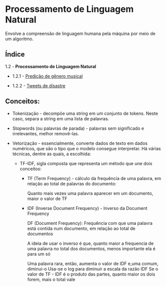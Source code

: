 # Processamento de Linguagem Natural
Envolve a compreensão de linguagem humana pela máquina por meio de um algoritmo.

## Índice
1.2 - **Processamento de Linguagem Natural**
- 1.2.1 - [Predição de gênero musical](https://github.com/GHM-ML/Projetos-de-dados/tree/main/Ci%C3%AAncia%20de%20dados/Processamento%20de%20Linguagem%20Natural/Predi%C3%A7%C3%A3o%20de%20g%C3%AAnero%20musical)

- 1.2.2 - [Tweets de disastre](https://github.com/GHM-ML/Projetos-de-dados/tree/main/Ci%C3%AAncia%20de%20dados/Processamento%20de%20Linguagem%20Natural/Tweets%20de%20disastre)
## Conceitos:
- Tokenização - decompõe uma string em um conjunto de tokens. Neste caso, separa a string em uma lista de palavras.

- Stopwords (ou palavras de parada) - palavras sem significado e irrelevantes, melhor removê-las.

- Vetorização - essencialmente, converte dados de texto em dados numéricos, que são o tipo que o modelo consegue interpretar. Há várias técnicas, dentre as quais, a escolhida:

  - TF-IDF, sigla composta que representa um método que une dois conceitos:
    - TF (Term Frequency) - cálculo da frequência de uma palavra, em relação ao total de palavras do documento:
     
      Quanto mais vezes uma palavra aparecer em um documento, maior o valor de TF 
    
    - IDF (Inverse Document Frequency) - Inverso da Document Frequency
    
      DF (Document Frequency): Frequência com que uma palavra está contida num documento, em relação ao total de documentos
      
      A ideia de usar o inverso é que, quanto maior a frequencia de uma palavra no total dos documentos, menos importante ela é para um só
      
      Uma palavra rara, então, aumenta o valor de IDF e,uma comum, diminui-o
      Usa-se o log para diminuir a escala da razão IDF
Se o valor de TF - IDF é o produto das partes, quanto maior os dois forem, mais o total vale
